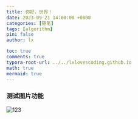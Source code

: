 ```yaml
---
title: 你好，世界！
date: 2023-09-21 14:00:00 +0800
categories: [随笔]
tags: [algorithm]
pin: false
author: lx

toc: true
comments: true
typora-root-url: ../../lxlovescoding.github.io 
math: true
mermaid: true
---
```






### 测试图片功能

![123](/../lxlovescoding.github.io/assets/blog_res/2023-09-21-%E4%B8%80%E9%81%93%E7%9F%A9%E9%98%B5%E5%BF%AB%E9%80%9F%E5%B9%82%E5%A5%BD%E9%A2%98.assets/huoshan.jpg)
